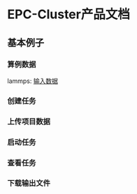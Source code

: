 # EPC-Cluster产品文档
## 基本例子
### 算例数据
lammps: [输入数据](https://ushare.ucloudadmin.com/download/attachments/94405151/fastone_lammps_case.tgz?version=1&modificationDate=1638252169000&api=v2)
### 创建任务

### 上传项目数据
### 启动任务
### 查看任务
### 下载输出文件
